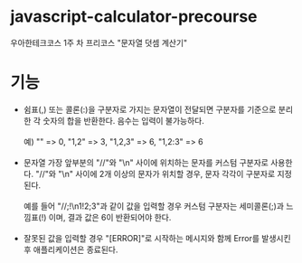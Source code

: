 # javascript-calculator-precourse
우아한테크코스 1주 차 프리코스 "문자열 덧셈 계산기"

# 기능
- 쉼표(,) 또는 콜론(:)을 구분자로 가지는 문자열이 전달되면 구분자를 기준으로 분리한 각 숫자의 합을 반환한다. 음수는 입력이 불가능하다.<br/><br/>
예) "" => 0, "1,2" => 3, "1,2,3" => 6, "1,2:3" => 6
<br/><br/>
- 문자열 가장 앞부분의 "//"와 "\n" 사이에 위치하는 문자를 커스텀 구분자로 사용한다. "//"와 "\n" 사이에 2개 이상의 문자가 위치할 경우, 문자 각각이 구분자로 지정된다.<br/><br/>
예를 들어 "//;!\n1!2;3"과 같이 값을 입력할 경우 커스텀 구분자는 세미콜론(;)과 느낌표(!) 이며, 결과 값은 6이 반환되어야 한다.
<br/><br/>
- 잘못된 값을 입력할 경우 "[ERROR]"로 시작하는 메시지와 함께 Error를 발생시킨 후 애플리케이션은 종료된다.